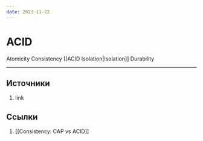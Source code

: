 ```yaml
---
date: 2023-11-22
---
```

# ACID

Atomicity
Consistency
[[ACID Isolation|Isolation]]
Durability

---

## Источники

1. link

## Ссылки

1. [[Consistency: CAP vs ACID]]
